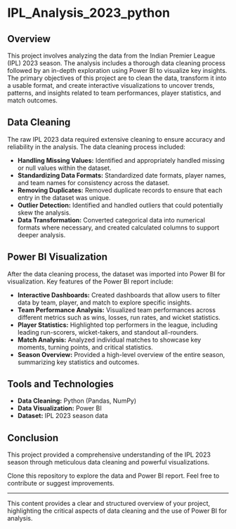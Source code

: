 # IPL_Analysis_2023_python
## Overview

This project involves analyzing the data from the Indian Premier League (IPL) 2023 season. The analysis includes a thorough data cleaning process followed by an in-depth exploration using Power BI to visualize key insights. The primary objectives of this project are to clean the data, transform it into a usable format, and create interactive visualizations to uncover trends, patterns, and insights related to team performances, player statistics, and match outcomes.

## Data Cleaning

The raw IPL 2023 data required extensive cleaning to ensure accuracy and reliability in the analysis. The data cleaning process included:

- **Handling Missing Values:** Identified and appropriately handled missing or null values within the dataset.
- **Standardizing Data Formats:** Standardized date formats, player names, and team names for consistency across the dataset.
- **Removing Duplicates:** Removed duplicate records to ensure that each entry in the dataset was unique.
- **Outlier Detection:** Identified and handled outliers that could potentially skew the analysis.
- **Data Transformation:** Converted categorical data into numerical formats where necessary, and created calculated columns to support deeper analysis.

## Power BI Visualization

After the data cleaning process, the dataset was imported into Power BI for visualization. Key features of the Power BI report include:

- **Interactive Dashboards:** Created dashboards that allow users to filter data by team, player, and match to explore specific insights.
- **Team Performance Analysis:** Visualized team performances across different metrics such as wins, losses, run rates, and wicket statistics.
- **Player Statistics:** Highlighted top performers in the league, including leading run-scorers, wicket-takers, and standout all-rounders.
- **Match Analysis:** Analyzed individual matches to showcase key moments, turning points, and critical statistics.
- **Season Overview:** Provided a high-level overview of the entire season, summarizing key statistics and outcomes.

## Tools and Technologies

- **Data Cleaning:** Python (Pandas, NumPy)
- **Data Visualization:** Power BI
- **Dataset:** IPL 2023 season data

## Conclusion

This project provided a comprehensive understanding of the IPL 2023 season through meticulous data cleaning and powerful visualizations. 

Clone this repository to explore the data and Power BI report. Feel free to contribute or suggest improvements.

---

This content provides a clear and structured overview of your project, highlighting the critical aspects of data cleaning and the use of Power BI for analysis.

